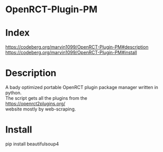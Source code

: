 # OpenRCT-Plugin-PM
# Index
https://codeberg.org/marvin1099/OpenRCT-Plugin-PM#description
https://codeberg.org/marvin1099/OpenRCT-Plugin-PM#install

# Description
A bady optimized portable OpenRCT plugin package manager written in python.  
The script gets all the plugins from the   
https://openrct2plugins.org/  
website mostly by web-scraping.  

# Install
pip install beautifulsoup4